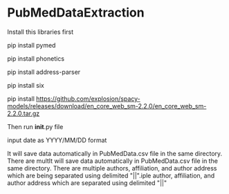 # PubMedDataExtraction
Install this libraries first 

pip install pymed


pip install phonetics


pip install address-parser


pip install six


pip install https://github.com/explosion/spacy-models/releases/download/en_core_web_sm-2.2.0/en_core_web_sm-2.2.0.tar.gz


Then run __init__.py file 

input date as YYYY/MM/DD format 


It will save data automatically in PubMedData.csv file in the same directory. There are multIt will save data automatically in PubMedData.csv file in the same directory. There are multiple authors, affiliation, and author address which are being separated using delimited "||".iple author, affiliation, and author address which are separated using delimited "||"
